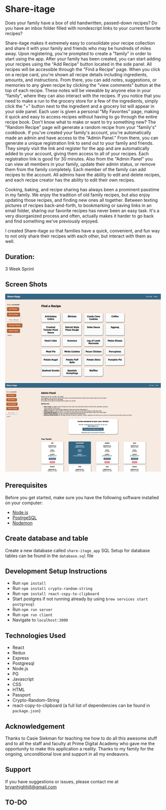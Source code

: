 # Share-itage
Does your family have a box of old handwritten, passed-down recipes?
Do you have an inbox folder filled with nondescript links to your current favorite recipes?

Share-itage makes it extremely easy to consolidate your recipe collection and share it with your family and friends who may be hundreds of miles away.
Upon registering, you're prompted to create a "family" in order to start using the app. After your family has been created, you can start adding your recipes using the "Add Recipe" button located in the side panel. All recipes will be accessible through the "Find a Recipe" page. When you click on a recipe card, you're shown all recipe details including ingredients, amounts, and instructions. From there, you can add notes, suggestions, or memories to any given recipe by clicking the "view comments" button at the top of each recipe. These notes will be viewable by anyone else in your "family", where they can also interact with the recipes. If you notice that you need to make a run to the grocery store for a few of the ingredients, simply click the "+" button next to the ingredient and a grocery list will appear in your side panel. Each user is given a personal "My Favorites" page, making it quick and easy to access recipes without having to go through the entire recipe book. Don't know what to make or want to try something new? The "Random Recipe" page will generate a random recipe from your "family's" cookbook. If you've created your family's account, you're automatically made an admin and have access to the "Admin Panel." From there, you can generate a unique registration link to send out to your family and friends. They simply visit the link and register for the app and are automatically added to your account, giving them access to all of your recipes. Each registration link is good for 30 minutes. Also from the "Admin Panel" you can view all members in your family, update their admin status, or remove them from the family completely. Each member of the family can add recipes to the account. All admins have the ability to edit and delete recipes, and each recipe creator has the ability to edit their own recipes.

Cooking, baking, and recipe sharing has always been a prominent passtime in my family.
We enjoy the tradition of old family recipes, but also enjoy updating those recipes, and finding new ones all together.
Between texting pictures of recipes back-and-forth, to bookmarking or saving links in an email folder, sharing our favorite recipes has never
been an easy task. It's a very disorganized process and often, actually makes it harder to go back and find something we've previously enjoyed.

I created Share-itage so that families have a quick, convenient, and fun way to not only share their recipes with each other, but interact with them as well.

## Duration: 
3 Week Sprint

## Screen Shots
![Recipes Page](/public/images/Share-itage-RecipesPage.png)
![Admin Panel](/public/images/Share-itage-AdminPage.png)

## Prerequisites

Before you get started, make sure you have the following software installed on your computer:

- [Node.js](https://nodejs.org/en/)
- [PostrgeSQL](https://www.postgresql.org/)
- [Nodemon](https://nodemon.io/)

## Create database and table

Create a new database called `share-itage_app` 
SQL Setup for database tables can be found in the `database.sql` file

## Development Setup Instructions

- Run `npm install`
- Run `npm install crypto-random-string`
- Run `npm install react-copy-to-clipboard`
- Start postgres if not running already by using `brew services start postgresql`
- Run `npm run server`
- Run `npm run client`
- Navigate to `localhost:3000`

## Technologies Used
- React
- Redux
- Express
- Postgresql
- Node.js
- PG
- Javascript
- CSS
- HTML
- Passport
- Crypto-Random-String
- react-copy-to-clipboard
(a full list of dependencies can be found in `package.json`)

## Acknowledgement
Thanks to Casie Siekman for teaching me how to do all this awesome stuff and to all the staff and faculty at Prime Digital Academy who gave me the opportunity to
make this application a reality.
Thanks to my family for the ongoing, unconditional love and support in all my endeavors.

## Support
If you have suggestions or issues, please contact me at bryanhighhill@gmail.com







## TO-DO
<!-- ## Production Build

Before pushing to Heroku, run `npm run build` in terminal. This will create a build folder that contains the code Heroku will be pointed at. You can test this build by typing `npm start`. Keep in mind that `npm start` will let you preview the production build but will **not** auto update.

- Start postgres if not running already by using `brew services start postgresql`
- Run `npm start`
- Navigate to `localhost:5001` -->



<!-- ## Deployment

1. Create a new Heroku project
1. Link the Heroku project to the project GitHub Repo
1. Create an Heroku Postgres database
1. Connect to the Heroku Postgres database from Postico
1. Create the necessary tables
1. Add an environment variable for `SERVER_SESSION_SECRET` with a nice random string for security
1. In the deploy section, select manual deploy -->


